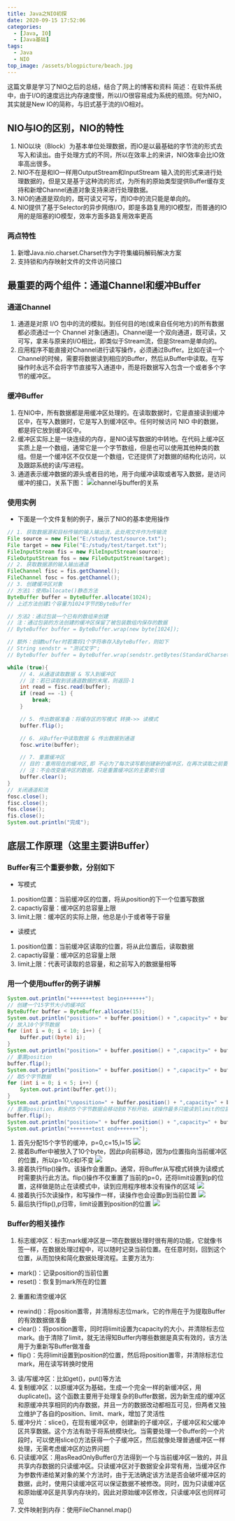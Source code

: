 ```yaml
---
title: Java之NIO初探
date: 2020-09-15 17:52:06
categories:
  - [Java, IO]
  - [Java基础]
tags:
  - Java
  - NIO
top_image: /assets/blogpicture/beach.jpg
---
```


这篇文章是学习了NIO之后的总结，结合了网上的博客和资料
简述：在软件系统中，由于I/O的速度远比内存速度慢，所以I/O很容易成为系统的瓶颈。何为NIO，其实就是New IO的简称，与旧式基于流的I/O相对。
<!-- more -->

## NIO与IO的区别，NIO的特性
1. NIO以块（Block）为基本单位处理数据，而IO是以最基础的字节流的形式去写入和读出。由于处理方式的不同，所以在效率上的来讲，NIO效率会比IO效率高出很多。
2. NIO不在是和IO一样用OutputStream和InputStream 输入流的形式来进行处理数据的，但是又是基于这种流的形式，为所有的原始类型提供Buffer缓存支持和新增Channel通道对象支持来进行处理数据。
3. NIO的通道是双向的，既可读又可写，而IO中的流只能是单向的。
4. NIO提供了基于Selector的异步网络I/O，即是多路复用的IO模型，而普通的IO用的是阻塞的IO模型，效率方面多路复用效率更高
### 两点特性
1. 新增Java.nio.charset.Charset作为字符集编码解码解决方案
2. 支持锁和内存映射文件的文件访问接口

## 最重要的两个组件：通道Channel和缓冲Buffer
### 通道Channel
1. 通道是对原 I/O 包中的流的模拟。到任何目的地(或来自任何地方)的所有数据都必须通过一个 Channel 对象(通道)。Channel是一个双向通道，既可读，又可写，拿来与原来的I/O相比，即类似于Stream流，但是Stream是单向的。
2. 应用程序不能直接对Channel进行读写操作，必须通过Buffer。比如在读一个Channel的时候，需要将数据读到相应的Buffer，然后从Buffer中读取。在写操作时永远不会将字节直接写入通道中，而是将数据写入包含一个或者多个字节的缓冲区。

### 缓冲Buffer
1. 在NIO中，所有数据都是用缓冲区处理的。在读取数据时，它是直接读到缓冲区中，在写入数据时，它是写入到缓冲区中。任何时候访问 NIO 中的数据，都是将它放到缓冲区中。
2. 缓冲区实际上是一块连续的内存，是NIO读写数据的中转地。在代码上缓冲区实质上是一个数组，通常它是一个字节数组，但是也可以使用其他种类的数组。但是一个缓冲区不仅仅是一个数组，它还提供了对数据的结构化访问，以及跟踪系统的读/写进程。
3. 通道表示缓冲数据的源头或者目的地，用于向缓冲读取或者写入数据，是访问缓冲的接口，关系下图：
               ![channel与buffer的关系](https://img-blog.csdnimg.cn/20200311163542755.png)
### 使用实例
- 下面是一个文件复制的例子，展示了NIO的基本使用操作

```java
// 1. 获取数据源和目标传输的输入输出流，此处用文件作为传输流
File source = new File("E:/study/test/source.txt");
File target = new File("E:/study/test/target.txt");
FileInputStream fis = new FileInputStream(source);
FileOutputStream fos = new FileOutputStream(target);
// 2. 获取数据源的输入输出通道
FileChannel fisc = fis.getChannel();
FileChannel fosc = fos.getChannel();
// 3. 创建缓冲区对象
// 方法1：使用allocate()静态方法
ByteBuffer buffer = ByteBuffer.allocate(1024);
// 上述方法创建1个容量为1024字节的ByteBuffer

// 方法2：通过包装一个已有的数组来创建
// 注：通过包装的方法创建的缓冲区保留了被包装数组内保存的数据
// ByteBuffer buffer = ByteBuffer.wrap(new byte[1024]);

// 额外：创建buffer时若需将1个字符串存入ByteBuffer，则如下
// String sendstr = "测试文字";
// ByteBuffer buffer = ByteBuffer.wrap(sendstr.getBytes(StandardCharsets.UTF_8));

while (true){
    // 4. 从通道读取数据 & 写入到缓冲区
    // 注：若已读取到该通道数据的末尾，则返回-1
    int read = fisc.read(buffer);
    if (read == -1) {
        break;
    }

    // 5. 传出数据准备：将缓存区的写模式 转换->> 读模式
    buffer.flip();

    // 6. 从Buffer中读取数据 & 传出数据到通道
    fosc.write(buffer);

    // 7. 重置缓冲区
    // 目的：重用现在的缓冲区,即 不必为了每次读写都创建新的缓冲区，在再次读取之前要重置缓冲区
    // 注：不会改变缓冲区的数据，只是重置缓冲区的主要索引值
    buffer.clear();
}
// 关闭通道和流
fosc.close();
fisc.close();
fos.close();
fis.close();
System.out.println("完成");
```

## 底层工作原理（这里主要讲Buffer）
### Buffer有三个重要参数，分别如下
- 写模式
1. position位置：当前缓冲区的位置，将从position的下一个位置写数据
2. capactiy容量：缓冲区的总容量上限
3. limit上限：缓冲区的实际上限，他总是小于或者等于容量
- 读模式
1. position位置：当前缓冲区读取的位置，将从此位置后，读取数据
2. capactiy容量：缓冲区的总容量上限
3. limit上限：代表可读取的总容量，和之前写入的数据量相等

### 用一个使用buffer的例子讲解

```java
System.out.println("+++++++test begin+++++++");
// 创建一个15字节大小的缓冲区
ByteBuffer buffer = ByteBuffer.allocate(15);
System.out.println("position=" + buffer.position() + ",capacity=" + buffer.capacity() + ",limit=" + buffer.limit());
// 放入10个字节数据
for (int i = 0; i < 10; i++) {
    buffer.put((byte) i);
}
System.out.println("position=" + buffer.position() + ",capacity=" + buffer.capacity() + ",limit=" + buffer.limit());
// 重置position
buffer.flip();
System.out.println("position=" + buffer.position() + ",capacity=" + buffer.capacity() + ",limit=" + buffer.limit());
// 取5个字节数据
for (int i = 0; i < 5; i++) {
    System.out.print(buffer.get());
}
System.out.println("\nposition=" + buffer.position() + ",capacity=" + buffer.capacity() + ",limit=" + buffer.limit());
// 重置position，剩余的5个字节数据会移动到0下标开始，读操作最多只能读到limit的位置，超过limit位置则会报错
buffer.flip();
System.out.println("position=" + buffer.position() + ",capacity=" + buffer.capacity() + ",limit=" + buffer.limit());
System.out.println("+++++++test end+++++++");
```
1. 首先分配15个字节的缓冲，p=0,c=15,l=15
![](https://img-blog.csdnimg.cn/20200311172349615.png)
2. 接着Buffer中被放入了10个byte，因此p向前移动，因为p位置指向当前缓冲区的位置，所以p=10,c和l不变
![](https://img-blog.csdnimg.cn/20200311172544453.png)
3. 接着执行flip()操作。该操作会重置p。通常，将Buffer从写模式转换为读模式时需要执行此方法。flip()操作不仅重置了当前的p=0，还将limit设置到p的位置，这样做是防止在读模式中，读到应用程序根本没有操作的区域
![](https://img-blog.csdnimg.cn/20200311172813826.png)
4. 接着执行5次读操作，和写操作一样，读操作也会设置p到当前位置
![](https://img-blog.csdnimg.cn/20200311172902793.png)
5. 最后执行flip(),p归零，limit设置到position的位置
![](https://img-blog.csdnimg.cn/20200311172948342.png)
### Buffer的相关操作
1. 标志缓冲区：标志mark缓冲区是一项在数据处理时很有用的功能，它就像书签一样，在数据处理过程中，可以随时记录当前位置。在任意时刻，回到这个位置，从而加快和简化数据处理流程。主要方法为:
- mark()：记录position的当前位置
- reset()：恢复到mark所在的位置
2. 重置和清空缓冲区
- rewind()：将position置零，并清除标志位mark，它的作用在于为提取Buffer的有效数据做准备
- clear()：将position置零，同时将limit设置为capacity的大小，并清除标志位mark。由于清除了limit，就无法得知Buffer内哪些数据是真实有效的，该方法用于为重新写Buffer做准备
- flip()：先将limit设置到position的位置，然后将position置零，并清除标志位mark，用在读写转换时使用
3. 读/写缓冲区：比如get()，put()等方法
4. 复制缓冲区：以原缓冲区为基础，生成一个完全一样的新缓冲区，用duplicate()。这个函数主要用于处理复杂的Buffer数据，因为新生成的缓冲区和原缓冲共享相同的内存数据，并且一方的数据改动都相互可见，但两者又独立维护了各自的position、limit、mark，增加了灵活性
5. 缓冲分片：slice()，在现有缓冲区中，创建新的子缓冲区，子缓冲区和父缓冲区共享数据。这个方法有助于将系统模块化。当需要处理一个Buffer的一个片段时，可以使用slice()方法获得一个子缓冲区，然后就像处理普通缓冲区一样处理，无需考虑缓冲区的边界问题
6. 只读缓冲区：用asReadOnlyBuffer()方法得到一个与当前缓冲区一致的，并且共享内存数据的只读缓冲区。只读缓冲区对于数据安全非常有用，当缓冲区作为参数传递给某对象的某个方法时，由于无法确定该方法是否会破坏缓冲区的数据，此时，使用只读缓冲区可以保证数据不被修改。同时，因为只读缓冲区和原始缓冲区是共享内存块的，因此对原始缓冲区修改，只读缓冲区也同样可见
7. 文件映射到内存：使用FileChannel.map()